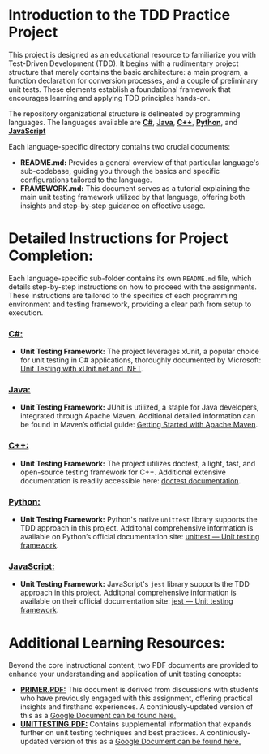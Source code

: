 # Introduction to the TDD Practice Project

This project is designed as an educational resource to familiarize you with Test-Driven Development (TDD). It begins with a rudimentary project structure that merely contains the basic architecture: a main program, a function declaration for conversion processes, and a couple of preliminary unit tests. These elements establish a foundational framework that encourages learning and applying TDD principles hands-on.

The repository organizational structure is delineated by programming languages. The languages available are [**C#**](https://github.com/css-software-engineering-studio/sample-tdd/tree/readme-update/csharp), [**Java**](https://github.com/css-software-engineering-studio/sample-tdd/tree/readme-update/java), [**C++**](https://github.com/css-software-engineering-studio/sample-tdd/tree/readme-update/cplusplus), [**Python**](https://github.com/css-software-engineering-studio/sample-tdd/tree/readme-update/python), and [**JavaScript**](https://github.com/css-software-engineering-studio/sample-tdd/tree/readme-update/javascript)

Each language-specific directory contains two crucial documents:

- **README.md:** Provides a general overview of that particular language's sub-codebase, guiding you through the basics and specific configurations tailored to the language.
- **FRAMEWORK.md:** This document serves as a tutorial explaining the main unit testing framework utilized by that language, offering both insights and step-by-step guidance on effective usage.

# Detailed Instructions for Project Completion:

Each language-specific sub-folder contains its own `README.md` file, which details step-by-step instructions on how to proceed with the assignments. These instructions are tailored to the specifics of each programming environment and testing framework, providing a clear path from setup to execution.

### [C#:](https://github.com/css-software-engineering-studio/sample-tdd/tree/readme-update/csharp)

- **Unit Testing Framework:** The project leverages xUnit, a popular choice for unit testing in C# applications, thoroughly documented by Microsoft: [Unit Testing with xUnit.net and .NET](https://learn.microsoft.com/en-us/dotnet/core/testing/unit-testing-with-dotnet-test).

### [Java:](https://github.com/css-software-engineering-studio/sample-tdd/tree/readme-update/java)

- **Unit Testing Framework:** JUnit is utilized, a staple for Java developers, integrated through Apache Maven. Additional detailed information can be found in Maven’s official guide: [Getting Started with Apache Maven](https://maven.apache.org/guides/getting-started/maven-in-five-minutes.html).

### [C++:](https://github.com/css-software-engineering-studio/sample-tdd/tree/readme-update/cplusplus)

- **Unit Testing Framework:** The project utilizes doctest, a light, fast, and open-source testing framework for C++. Additional extensive documentation is readily accessible here: [doctest documentation](bit.ly/doctest-docs).

### [Python:](https://github.com/css-software-engineering-studio/sample-tdd/tree/readme-update/python)

- **Unit Testing Framework:** Python's native `unittest` library supports the TDD approach in this project. Additonal comprehensive information is available on Python’s official documentation site: [unittest — Unit testing framework](https://docs.python.org/3/library/unittest.html).

### [JavaScript:](https://github.com/css-software-engineering-studio/sample-tdd/tree/readme-update/javascript)

- **Unit Testing Framework:** JavaScript's `jest` library supports the TDD approach in this project. Additonal comprehensive information is available on their official documentation site: [jest — Unit testing framework](https://jestjs.io/docs/getting-started).

# Additional Learning Resources:

Beyond the core instructional content, two PDF documents are provided to enhance your understanding and application of unit testing concepts:

- [**PRIMER.PDF:**](https://github.com/css-software-engineering-studio/sample-tdd/blob/readme-update/PRIMER.pdf) This document is derived from discussions with students who have previously engaged with this assignment, offering practical insights and firsthand experiences. A continiously-updated version of this as a [Google Document can be found here.](https://docs.google.com/document/d/1Uxb2fVq267BSKKTXfm6147A4C6zFFDlfIKALhYliaSc/edit?usp=sharing)
- [**UNITTESTING.PDF:**](https://github.com/css-software-engineering-studio/sample-tdd/blob/readme-update/UNITTESTING.pdf) Contains supplemental information that expands further on unit testing techniques and best practices. A continiously-updated version of this as a [Google Document can be found here.](https://docs.google.com/document/d/16ESV-HJAJi5HvYEkTLNpJCUNP5w9-axnhDSB2uQB3Ts/edit?usp=sharing)
